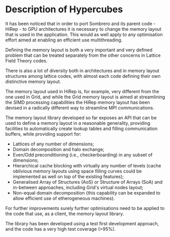 # Description of Hypercubes

It has been noticed that 
in order to port Sombrero 
and its parent code - HiRep -
to GPU architectures
it is necessary to change 
the memory layout that is used in the application.
This would as well apply
to any optimisation effort
aimed at enabling an efficient 
use multithreading.

Defining the memory layout 
is both a very important 
and very defined problem 
that can be treated separately 
from the other concerns 
in Lattice Field Theory codes.

There is also a lot of diversity 
both in architectures 
and in memory layout structures 
among lattice codes,
with almost each code 
defining their own distinctive memory layout.

The memory layout used in HiRep is, for example,
very different from the one used in Grid,
and while the Grid memory layout is aimed 
at streamlining the SIMD processing capabilities
the HiRep memory layout has been devised 
in a radically different way
to streamline MPI communications.

The memory layout library developed so far 
exposes an API that can be used 
to define a memory layout 
in a reasonable generality,
providing facilities 
to automatically create lookup tables
and filling communication buffers, 
while providing support for:
- Lattices of any number of dimensions;
- Domain decomposition and halo exchange;
- Even/Odd preconditioning (i.e., checkerboarding)
  in any subset of dimensions;
- Hierarchical cache blocking 
  with virtually any number of levels
  (cache oblivious memory layouts
  using space filling curves
  could be implemented as well
  on top of the existing features);
- Generalised Array of Structures (AoS)
  or Structure of Arrays (SoA) and 
  in-between approaches, 
  including Grid's virtual nodes layout;
- Non-equal domain decomposition 
  (this capability can be expanded 
  to allow efficient use of etherogeneous machines).

For further improvements
surely further optimisations 
need to be applied to the code 
that use, as a client, the memory layout library.

The library has been developed
using a test first development approach,
and the code has a very high test coverage (>95%).



